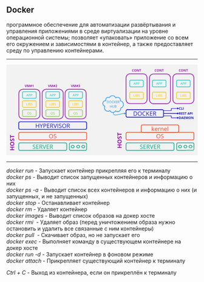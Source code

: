 ## Docker  
программное обеспечение для автоматизации развёртывания и управления приложениями в среде виртуализации 
на уровне операционной системы; позволяет «упаковать» приложение со всем его окружением и зависимостями в контейнер, 
а также предоставляет среду по управлению контейнерами.  
____  

![](https://github.com/Dv-nn/Cheat-Sheet-Python/blob/main/Docker/Docker%20(1).jpg) 

____  
*docker run <container name>* - Запускает контейнер прикрепляя его к терминалу  
*docker ps* - Выводит список запущенных контейнеров и информацию о них  
*docker ps -a* - Выводит список всех контейнеров и информацию о них (и запущенных, и не запущенных)  
*docker stop <container id or name>* - Останавливает контейнер  
*docker rm <container id or name>* - Удаляет контейнер  
*docker images* - Выводит список образов на докер хосте  
*docker rmi <image id or name>* - Удаляет образ (перед уничтожением образа нужно остановить и удалить все связанные с ним контейнеры)  
*docker pull <image name>* - Скачивает образ, но не запускает его  
*docker exec <container id or name>* <command> - Выполняет команду в существующем контейнере на докер хосте  
*docker run -d <container name>* - Запускает контейнер в фоновом режиме  
*docker attach <container id or name>* - Прикрепляет существующий контейнер к терминалу  

*Ctrl + C* - Выход из контейнера, если он прикреплён к терминалу  
